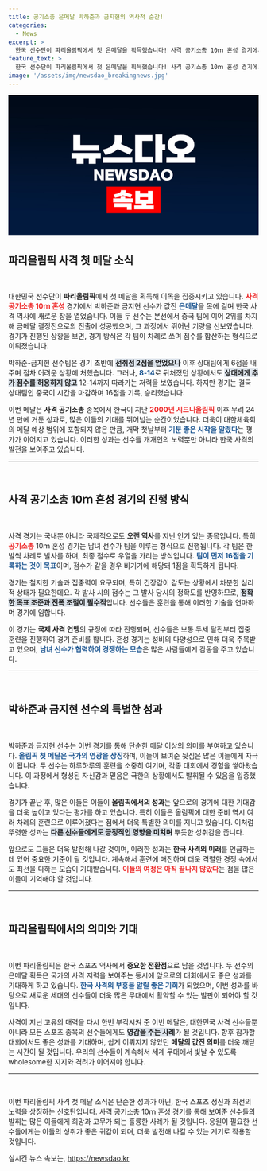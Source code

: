 ```yaml
---
title: 공기소총 은메달 박하준과 금지현의 역사적 순간!
categories:
  - News
excerpt: >
  한국 선수단이 파리올림픽에서 첫 은메달을 획득했습니다! 사격 공기소총 10ｍ 혼성 경기에서 박하준과 금지현이 대위기 속에서도 저력을 발휘하며 기분 좋은 출발을 알렸습니다. 24년 만의 쾌거, 자세한 소식은 기사에서 확인하세요!
feature_text: >
  한국 선수단이 파리올림픽에서 첫 은메달을 획득했습니다! 사격 공기소총 10ｍ 혼성 경기에서 박하준과 금지현이 대위기 속에서도 저력을 발휘하며 기분 좋은 출발을 알렸습니다. 24년 만의 쾌거, 자세한 소식은 기사에서 확인하세요!
image: '/assets/img/newsdao_breakingnews.jpg'
---
```


<p><img src="/assets/img/newsdao_breakingnews.jpg" alt="bookingtag 속보" /></p>

<h2 data-ke-size="size26">파리올림픽 사격 첫 메달 소식</h2>

<p data-ke-size="size16">&nbsp;</p>

<p data-ke-size="size16">대한민국 선수단이 <b>파리올림픽</b>에서 첫 메달을 획득해 이목을 집중시키고 있습니다. <b><span style="color: #ee2323;">사격 공기소총 10ｍ 혼성</span></b> 경기에서 박하준과 금지현 선수가 값진 <b><span style="color: #1a5490;">은메달</span></b>을 목에 걸며 한국 사격 역사에 새로운 장을 열었습니다. 이들 두 선수는 본선에서 중국 팀에 이어 2위를 차지해 금메달 결정전으로의 진출에 성공했으며, 그 과정에서 뛰어난 기량을 선보였습니다. 경기가 진행된 상황을 보면, 경기 방식은 각 팀이 차례로 쏘며 점수를 합산하는 형식으로 이뤄졌습니다.</p>

<p data-ke-size="size16">박하준-금지현 선수팀은 경기 초반에 <b><span style="background-color: #21538527;">선취점 2점을 얻었으나</span></b> 이후 상대팀에게 6점을 내주며 점차 어려운 상황에 처했습니다. 그러나, <b><span style="color: #1a5490;">8-14</span></b>로 뒤처졌던 상황에서도 <b><span style="background-color: #21538527;">상대에게 추가 점수를 허용하지 않고</span></b> 12-14까지 따라가는 저력을 보였습니다. 하지만 경기는 결국 상대팀인 중국이 시간을 마감하며 16점을 기록, 승리했습니다.</p>

<p data-ke-size="size16">이번 메달은 <b>사격 공기소총</b> 종목에서 한국이 지난 <b><span style="color: #ee2323;">2000년 시드니올림픽</span></b> 이후 무려 24년 만에 거둔 성과로, 많은 이들의 기대를 뛰어넘는 순간이었습니다. 더욱이 대한체육회의 메달 예상 범위에 포함되지 않은 만큼, 개막 첫날부터 <b><span style="color: #1a5490;">기분 좋은 시작을 알렸다</span></b>는 평가가 이어지고 있습니다. 이러한 성과는 선수들 개개인의 노력뿐만 아니라 한국 사격의 발전을 보여주고 있습니다.</p>

<hr>

<p data-ke-size="size16">&nbsp;</p>

<h2 data-ke-size="size26">사격 공기소총 10ｍ 혼성 경기의 진행 방식</h2>

<p data-ke-size="size16">&nbsp;</p>

<p data-ke-size="size16">사격 경기는 국내뿐 아니라 국제적으로도 <b>오랜 역사</b>를 지닌 인기 있는 종목입니다. 특히 <b><span style="color: #ee2323;">공기소총</span></b> 10ｍ 혼성 경기는 남녀 선수가 팀을 이루는 형식으로 진행됩니다. 각 팀은 한 발씩 차례로 발사를 하며, 최종 점수로 우열을 가리는 방식입니다. <b><span style="color: #1a5490;">팀이 먼저 16점을 기록하는 것이 목표</span></b>이며, 점수가 같을 경우 비기기에 해당돼 1점을 획득하게 됩니다.</p>

<p data-ke-size="size16">경기는 철저한 기술과 집중력이 요구되며, 특히 긴장감이 감도는 상황에서 차분한 심리적 상태가 필요한데요. 각 발사 시의 점수는 그 발사 당시의 정확도를 반영하므로, <b><span style="background-color: #21538527;">정확한 목표 조준과 진폭 조절이 필수적</span></b>입니다. 선수들은 훈련을 통해 이러한 기술을 연마하며 경기에 임합니다.</p>

<p data-ke-size="size16">이 경기는 <b>국제 사격 연맹</b>의 규정에 따라 진행되며, 선수들은 보통 두세 달전부터 집중 훈련을 진행하여 경기 준비를 합니다. 혼성 경기는 성비의 다양성으로 인해 더욱 주목받고 있으며, <b><span style="color: #1a5490;">남녀 선수가 협력하여 경쟁하는 모습</span></b>은 많은 사람들에게 감동을 주고 있습니다.</p>

<hr>

<p data-ke-size="size16">&nbsp;</p>

<h2 data-ke-size="size26">박하준과 금지현 선수의 특별한 성과</h2>

<p data-ke-size="size16">&nbsp;</p>

<p data-ke-size="size16">박하준과 금지현 선수는 이번 경기를 통해 단순한 메달 이상의 의미를 부여하고 있습니다. <b><span style="color: #1a5490;">올림픽 첫 메달은 국가의 영광을 상징</span></b>하며, 이들이 보여준 뒷심은 많은 이들에게 자극이 됩니다. 두 선수는 하루하루의 훈련을 소중히 여기며, 각종 대회에서 경험을 쌓아왔습니다. 이 과정에서 형성된 자신감과 믿음은 극한의 상황에서도 발휘될 수 있음을 입증했습니다.</p>

<p data-ke-size="size16">경기가 끝난 후, 많은 이들은 이들이 <b>올림픽에서의 성과</b>는 앞으로의 경기에 대한 기대감을 더욱 높이고 있다는 평가를 하고 있습니다. 특히 이들은 올림픽에 대한 준비 역시 여러 차례의 훈련으로 이루어졌다는 점에서 더욱 특별한 의미를 지니고 있습니다. 이처럼 뚜렷한 성과는 <b><span style="background-color: #21538527;">다른 선수들에게도 긍정적인 영향을 미치며</span></b> 뿌듯한 성취감을 줍니다.</p>

<p data-ke-size="size16">앞으로도 그들은 더욱 발전해 나갈 것이며, 이러한 성과는 <b>한국 사격의 미래</b>를 언급하는 데 있어 중요한 기준이 될 것입니다. 계속해서 훈련에 매진하며 더욱 격렬한 경쟁 속에서도 최선을 다하는 모습이 기대밭습니다. <b><span style="color: #ee2323;">이들의 여정은 아직 끝나지 않았다</span></b>는 점을 많은 이들이 기억해야 할 것입니다.</p>

<hr>

<p data-ke-size="size16">&nbsp;</p>

<h2 data-ke-size="size26">파리올림픽에서의 의미와 기대</h2>

<p data-ke-size="size16">&nbsp;</p>

<p data-ke-size="size16">이번 파리올림픽은 한국 스포츠 역사에서 <b>중요한 전환점</b>으로 남을 것입니다. 두 선수의 은메달 획득은 국가의 사격 저력을 보여주는 동시에 앞으로의 대회에서도 좋은 성과를 기대하게 하고 있습니다. <b><span style="color: #1a5490;">한국 사격의 부흥을 알릴 좋은 기회</span></b>가 되었으며, 이번 성과를 바탕으로 새로운 세대의 선수들이 더욱 많은 무대에서 활약할 수 있는 발판이 되어야 할 것입니다.</p>

<p data-ke-size="size16">사격이 지닌 고유의 매력을 다시 한번 부각시켜 준 이번 메달은, 대한민국 사격 선수들뿐 아니라 모든 스포츠 종목의 선수들에게도 <b><span style="background-color: #21538527;">영감을 주는 사례</span></b>가 될 것입니다. 향후 참가할 대회에서도 좋은 성과를 기대하며, 쉽게 이뤄지지 않았던 <b>메달의 값진 의미</b>를 더욱 깨닫는 시간이 될 것입니다. 우리의 선수들이 계속해서 세계 무대에서 빛날 수 있도록 wholesome한 지지와 격려가 이어져야 합니다.</p>

<hr>

<p data-ke-size="size16">&nbsp;</p>

<p data-ke-size="size16">이번 파리올림픽 사격 첫 메달 소식은 단순한 성과가 아닌, 한국 스포츠 정신과 최선의 노력을 상징하는 신호탄입니다. 사격 공기소총 10ｍ 혼성 경기를 통해 보여준 선수들의 발휘는 많은 이들에게 희망과 고무가 되는 훌륭한 사례가 될 것입니다. 응원이 필요한 선수들에게는 이들의 성취가 좋은 귀감이 되며, 더욱 발전해 나갈 수 있는 계기로 작용할 것입니다.</p>
실시간 뉴스 속보는, <a href="https://newsdao.kr" rel="dofollow">https://newsdao.kr</a>


